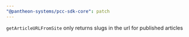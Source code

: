 ```yaml
---
"@pantheon-systems/pcc-sdk-core": patch
---
```


`getArticleURLFromSite` only returns slugs in the url for published articles
